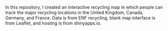 In this repository, I created an interactive recycling map in which people can track the major recycling locations in the United Kingdom, Canada, Germany, and France. Data is from ENF recycling, blank map interface is from Leaflet, and hosting is from shinyapps.io.
